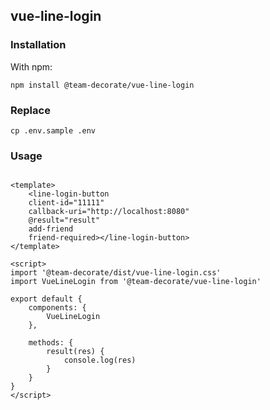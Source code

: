 
## vue-line-login

### Installation

With npm:

    npm install @team-decorate/vue-line-login
    
### Replace

    cp .env.sample .env
    
    
### Usage

```vue

<template>
    <line-login-button 
    client-id="11111"
    callback-uri="http://localhost:8080"
    @result="result" 
    add-friend 
    friend-required></line-login-button>
</template>

<script>
import '@team-decorate/dist/vue-line-login.css'
import VueLineLogin from '@team-decorate/vue-line-login'

export default {
    components: {
        VueLineLogin
    },
    
    methods: {
        result(res) {
            console.log(res)
        }
    }
}
</script>

```
